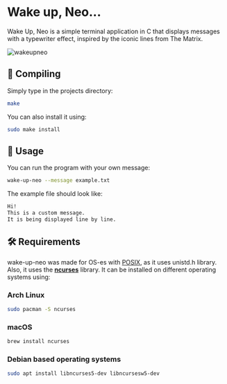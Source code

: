 # Wake up, Neo...
Wake Up, Neo is a simple terminal application in C that displays messages with a typewriter effect, inspired by the iconic lines from The Matrix.

![wakeupneo](https://github.com/user-attachments/assets/470151ec-a0fc-4beb-b530-511dcac4c84f)

## 🔧 Compiling

Simply type in the projects directory: 
```bash
make
```
You can also install it using:
```bash
sudo make install
```

## 🏃 Usage

You can run the program with your own message:
```bash
wake-up-neo --message example.txt
```
The example file should look like:
```example.txt
Hi!
This is a custom message.
It is being displayed line by line.
```
## 🛠️ Requirements
wake-up-neo was made for OS-es with [POSIX](https://en.wikipedia.org/wiki/POSIX), as it uses unistd.h library. Also, it uses the **[ncurses](https://en.wikipedia.org/wiki/Ncurses)** library. It can be installed on different operating systems using:
### Arch Linux

```bash
sudo pacman -S ncurses
```
### macOS

```bash
brew install ncurses
```
### Debian based operating systems 

```bash
sudo apt install libncurses5-dev libncursesw5-dev
```
